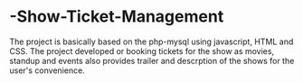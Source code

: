 # -Show-Ticket-Management
 The project is basically based on the php-mysql using javascript, HTML and  CSS. The project developed or  booking tickets for the show as movies, standup and events also provides trailer and descrption of the shows for  the user's convenience.
